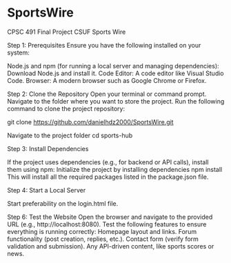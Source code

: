 # SportsWire
CPSC 491 Final Project CSUF Sports Wire

Step 1: Prerequisites
Ensure you have the following installed on your system:

Node.js and npm (for running a local server and managing dependencies):
Download Node.js and install it.
Code Editor:
A code editor like Visual Studio Code.
Browser:
A modern browser such as Google Chrome or Firefox.

Step 2: Clone the Repository
Open your terminal or command prompt.
Navigate to the folder where you want to store the project.
Run the following command to clone the project repository:

git clone https://github.com/danielhdz2000/SportsWire.git

Navigate to the project folder
cd sports-hub

Step 3: Install Dependencies

If the project uses dependencies (e.g., for backend or API calls), install them using npm:
Initialize the project by installing dependencies
npm install
This will install all the required packages listed in the package.json file.

Step 4: Start a Local Server

Start preferability on the login.html file.

Step 6: Test the Website
Open the browser and navigate to the provided URL (e.g., http://localhost:8080).
Test the following features to ensure everything is running correctly:
Homepage layout and links.
Forum functionality (post creation, replies, etc.).
Contact form (verify form validation and submission).
Any API-driven content, like sports scores or news.

